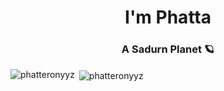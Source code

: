 <h1 align="center">I'm Phatta</h1>
<h3 align="center">A Sadurn Planet 🪐</h3>


<p><img align="left" src="https://github-readme-stats.vercel.app/api/top-langs?username=phatteronyyz&show_icons=true&title_color=00082E&icon_color=FFCB54&text_color=5495FF&bg_color=FFFFFF" alt="phatteronyyz" /></p>

<p>&nbsp;<img align="center" src="https://github-readme-stats.vercel.app/api?username=Phatteronyyz&&show_icons=true&title_color=00082E&icon_color=FFCB54&text_color=5495FF&bg_color=FFFFFF" alt="phatteronyyz" /></p>
